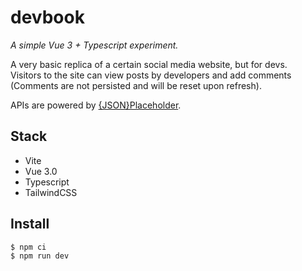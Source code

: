 # devbook

_A simple Vue 3 + Typescript experiment._

A very basic replica of a certain social media website, but for devs.  
Visitors to the site can view posts by developers and add comments  
(Comments are not persisted and will be reset upon refresh).

APIs are powered by [{JSON}Placeholder](https://jsonplaceholder.typicode.com/).

## Stack

- Vite
- Vue 3.0
- Typescript
- TailwindCSS

## Install

```bash
$ npm ci
$ npm run dev
```
